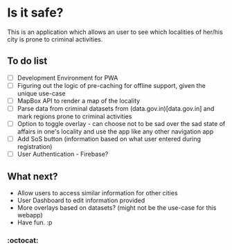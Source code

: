 # Is it safe?
This is an application which allows an user to see which localities of her/his city is prone to criminal activities.

## To do list
- [ ] Development Environment for PWA
- [ ] Figuring out the logic of pre-caching for offline support, given the unique use-case
- [ ] MapBox API to render a map of the locality
- [ ] Parse data from criminal datasets from (data.gov.in)[data.gov.in] and mark regions prone to criminal activities
- [ ] Option to toggle overlay - can choose not to be sad over the sad state of affairs in one's locality and use the app like any other navigation app
- [ ] Add SoS button (information based on what user entered during registration)
- [ ] User Authentication - Firebase?

## What next?
- Allow users to access similar information for other cities
- User Dashboard to edit information provided
- More overlays based on datasets? (might not be the use-case for this webapp)
- Have fun. :p

### :octocat: